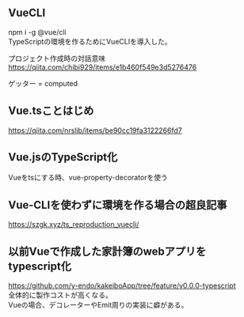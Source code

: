 ## VueCLI
npm i -g @vue/cli  
TypeScriptの環境を作るためにVueCLIを導入した。  

プロジェクト作成時の対話意味
https://qiita.com/chibi929/items/e1b460f549e3d5276476

ゲッター = computed

## Vue.tsことはじめ
https://qiita.com/nrslib/items/be90cc19fa3122266fd7

## Vue.jsのTypeScript化
Vueをtsにする時、vue-property-decoratorを使う

## Vue-CLIを使わずに環境を作る場合の超良記事
https://szgk.xyz/ts_reproduction_vuecli/

## 以前Vueで作成した家計簿のwebアプリをtypescript化
https://github.com/y-endo/kakeiboApp/tree/feature/v0.0.0-typescript  
全体的に製作コストが高くなる。  
Vueの場合、デコレーターやEmit周りの実装に癖がある。  
